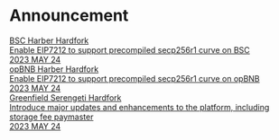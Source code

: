 
# Announcement

<div class="doc-announce">
    <a href="./haber_bsc">
        <div>
            <div class="announce-title">BSC Harber Hardfork</div>
            <div class="announce-desc">Enable EIP7212 to support precompiled secp256r1 curve on BSC</div>
        </div>
        <span class="announce-date">2023 MAY 24</span>
    </a>
    <a href="./haber_opbnb">
        <div>
            <div class="announce-title">opBNB Harber Hardfork</div>
            <div class="announce-desc">Enable EIP7212 to support precompiled secp256r1 curve on opBNB</div>
        </div>
        <span class="announce-date">2023 MAY 24</span>
    </a>
     <a href="./serengeti_greenfield">
        <div>
            <div class="announce-title">Greenfield Serengeti Hardfork</div>
            <div class="announce-desc">Introduce major updates and enhancements to the platform, including storage fee paymaster</div>
        </div>
        <span class="announce-date">2023 MAY 24</span>
    </a>
    
    
</div>
